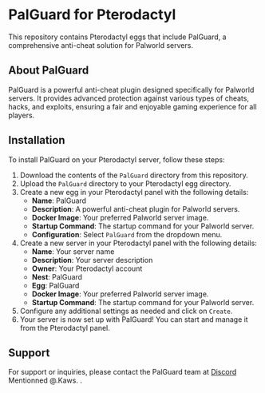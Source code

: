 
# PalGuard for Pterodactyl

This repository contains Pterodactyl eggs that include PalGuard, a comprehensive anti-cheat solution for Palworld servers.

## About PalGuard

PalGuard is a powerful anti-cheat plugin designed specifically for Palworld servers. It provides advanced protection against various types of cheats, hacks, and exploits, ensuring a fair and enjoyable gaming experience for all players.

## Installation

To install PalGuard on your Pterodactyl server, follow these steps:

1. Download the contents of the `PalGuard` directory from this repository.
2. Upload the `PalGuard` directory to your Pterodactyl egg directory.
3. Create a new egg in your Pterodactyl panel with the following details:
   - **Name**: PalGuard
   - **Description**: A powerful anti-cheat plugin for Palworld servers.
   - **Docker Image**: Your preferred Palworld server image.
   - **Startup Command**: The startup command for your Palworld server.
   - **Configuration**: Select `PalGuard` from the dropdown menu.
4. Create a new server in your Pterodactyl panel with the following details:
   - **Name**: Your server name
   - **Description**: Your server description
   - **Owner**: Your Pterodactyl account
   - **Nest**: PalGuard
   - **Egg**: PalGuard
   - **Docker Image**: Your preferred Palworld server image.
   - **Startup Command**: The startup command for your Palworld server.
5. Configure any additional settings as needed and click on `Create`.
6. Your server is now set up with PalGuard! You can start and manage it from the Pterodactyl panel.

## Support

For support or inquiries, please contact the PalGuard team at [Discord](https://discord.gg/palguard) Mentionned @.Kaws. .
